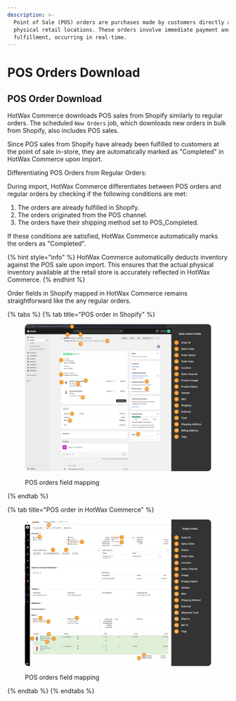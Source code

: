```yaml
---
description: >-
  Point of Sale (POS) orders are purchases made by customers directly at
  physical retail locations. These orders involve immediate payment and
  fulfillment, occurring in real-time.
---
```


# POS Orders Download

## POS Order Download

HotWax Commerce downloads POS sales from Shopify similarly to regular orders. The scheduled `New Orders` job, which downloads new orders in bulk from Shopify, also includes POS sales.

Since POS sales from Shopify have already been fulfilled to customers at the point of sale in-store, they are automatically marked as "Completed" in HotWax Commerce upon import.

Differentiating POS Orders from Regular Orders:

During import, HotWax Commerce differentiates between POS orders and regular orders by checking if the following conditions are met:

1. The orders are already fulfilled in Shopify.
2. The orders originated from the POS channel.
3. The orders have their shipping method set to POS\_Completed.

If these conditions are satisfied, HotWax Commerce automatically marks the orders as "Completed".

{% hint style="info" %}
HotWax Commerce automatically deducts inventory against the POS sale upon import. This ensures that the actual physical inventory available at the retail store is accurately reflected in HotWax Commerce.
{% endhint %}

Order fields in Shopify mapped in HotWax Commerce remains straightforward like the any regular orders.

{% tabs %}
{% tab title="POS order in Shopify" %}
<figure><img src="../.gitbook/assets/Order Details - Shopify.png" alt=""><figcaption><p>POS orders field mapping</p></figcaption></figure>
{% endtab %}

{% tab title="POS order in HotWax Commerce" %}
<figure><img src="../.gitbook/assets/Order Details - HC.png" alt=""><figcaption><p>POS orders field mapping</p></figcaption></figure>
{% endtab %}
{% endtabs %}
